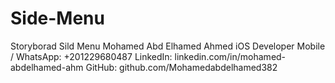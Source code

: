# Side-Menu
Storyborad 
Sild Menu
Mohamed Abd Elhamed Ahmed
iOS Developer
Mobile / WhatsApp: +201229680487
LinkedIn: linkedin.com/in/mohamed-abdelhamed-ahm
GitHub: github.com/Mohamedabdelhamed382
